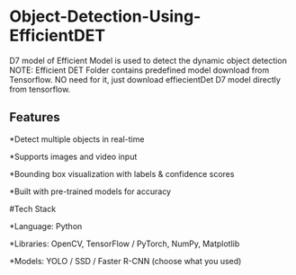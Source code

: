 # Object-Detection-Using-EfficientDET
D7 model of Efficient Model is used to detect the dynamic object detection NOTE: Efficient DET Folder contains predefined model download from Tensorflow. NO need for it, just download effiecientDet D7 model directly from tensorflow.

## Features

*Detect multiple objects in real-time

*Supports images and video input

*Bounding box visualization with labels & confidence scores

*Built with pre-trained models for accuracy

#Tech Stack

*Language: Python

*Libraries: OpenCV, TensorFlow / PyTorch, NumPy, Matplotlib

*Models: YOLO / SSD / Faster R-CNN (choose what you used)
